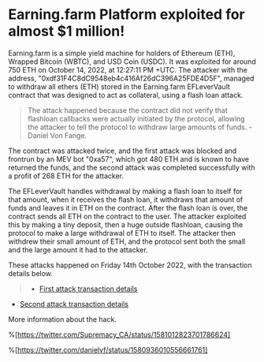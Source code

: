 # Earning.farm Platform exploited for almost  $1 million!

Earning.farm is a simple yield machine for holders of Ethereum (ETH), Wrapped Bitcoin (WBTC), and USD Coin (USDC). It was exploited for around 750 ETH on October 14, 2022, at 12:27:11 PM +UTC.
The attacker with the address, "0xdf31F4C8dC9548eb4c416Af26dC396A25FDE4D5F", managed to withdraw all ethers (ETH) stored in the Earning.farm EFLeverVault contract that was designed to act as collateral, using a flash loan attack.

>The attack happened because the contract did not verify that flashloan callbacks were actually initiated by the protocol, allowing the attacker to tell the protocol to withdraw large amounts of funds. -Daniel Von Fange.

The contract was attacked twice, and the first attack was blocked and frontrun by an MEV bot "0xa57", which got 480 ETH and is known to have returned the funds, and the second attack was completed successfully with a profit of 268 ETH for the attacker.

The EFLeverVault handles withdrawal by making a flash loan to itself for that amount, when it receives the flash loan, it withdraws that amount of funds and leaves it in ETH on the contract. After the flash loan is over, the contract sends all ETH on the contract to the user. 
The attacker exploited this by making a tiny deposit, then a huge outside flashloan, causing the protocol to make a large withdrawal of ETH to itself. The attacker then withdrew their small amount of ETH, and the protocol sent both the small and the large amount it had to the attacker.


These attacks happened on Friday 14th October 2022, with the transaction details below.
> - [First attack transaction details](https://etherscan.io/tx/0x1f1aba5bef04b7026ae3cb1cb77987071a8aff9592e785dd99860566ccad83d1)
- [Second attack transaction details](https://etherscan.io/tx/0x160c5950a01b88953648ba90ec0a29b0c5383e055d35a7835d905c53a3dda01e)

More information about the hack.

%[https://twitter.com/Supremacy_CA/status/1581012823701786624]

%[https://twitter.com/danielvf/status/1580936010556661761]